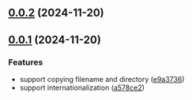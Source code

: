 ## [0.0.2](https://github.com/chouchouji/copy-filename-pro/compare/v0.0.1...v0.0.2) (2024-11-20)



## [0.0.1](https://github.com/chouchouji/copy-filename-pro/compare/e9a37360792b214f969a091b52c52ed33ec975c0...v0.0.1) (2024-11-20)


### Features

* support copying filename and directory ([e9a3736](https://github.com/chouchouji/copy-filename-pro/commit/e9a37360792b214f969a091b52c52ed33ec975c0))
* support internationalization ([a578ce2](https://github.com/chouchouji/copy-filename-pro/commit/a578ce213b9e91d68fdd0deaeaa909e90af9f556))



